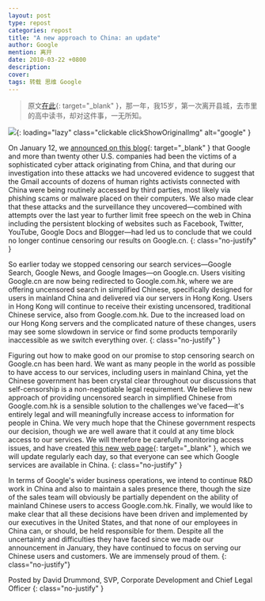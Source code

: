 ```yaml
---
layout: post
type: repost
categories: repost
title: "A new approach to China: an update"
author: Google
mention: 离开
date: 2010-03-22 +0800
description: 
cover: 
tags: 转载 思维 Google
---
```


> 原文[在此](https://googleblog.blogspot.com/2010/03/new-approach-to-china-update.html){: target="_blank" }，那一年，我15岁，第一次离开县城，去市里的高中读书，却对这件事，一无所知。

![](https://apqx.oss-cn-hangzhou.aliyuncs.com/blog/repost_20100322/google_quite_china.jpg){: loading="lazy" class="clickable clickShowOriginalImg" alt="google" }

On January 12, we [announced on this blog](http://googleblog.blogspot.com/2010/01/new-approach-to-china.html){: target="_blank" } that Google and more than twenty other U.S. companies had been the victims of a sophisticated cyber attack originating from China, and that during our investigation into these attacks we had uncovered evidence to suggest that the Gmail accounts of dozens of human rights activists connected with China were being routinely accessed by third parties, most likely via phishing scams or malware placed on their computers. We also made clear that these attacks and the surveillance they uncovered—combined with attempts over the last year to further limit free speech on the web in China including the persistent blocking of websites such as Facebook, Twitter, YouTube, Google Docs and Blogger—had led us to conclude that we could no longer continue censoring our results on Google.cn.
{: class="no-justify" }


So earlier today we stopped censoring our search services—Google Search, Google News, and Google Images—on Google.cn. Users visiting Google.cn are now being redirected to Google.com.hk, where we are offering uncensored search in simplified Chinese, specifically designed for users in mainland China and delivered via our servers in Hong Kong. Users in Hong Kong will continue to receive their existing uncensored, traditional Chinese service, also from Google.com.hk. Due to the increased load on our Hong Kong servers and the complicated nature of these changes, users may see some slowdown in service or find some products temporarily inaccessible as we switch everything over.
{: class="no-justify" }

Figuring out how to make good on our promise to stop censoring search on Google.cn has been hard. We want as many people in the world as possible to have access to our services, including users in mainland China, yet the Chinese government has been crystal clear throughout our discussions that self-censorship is a non-negotiable legal requirement. We believe this new approach of providing uncensored search in simplified Chinese from Google.com.hk is a sensible solution to the challenges we've faced—it's entirely legal and will meaningfully increase access to information for people in China. We very much hope that the Chinese government respects our decision, though we are well aware that it could at any time block access to our services. We will therefore be carefully monitoring access issues, and have created [this new web page](https://www.google.com/prc/report.html#hl=en){: target="_blank" }, which we will update regularly each day, so that everyone can see which Google services are available in China.
{: class="no-justify" }

In terms of Google's wider business operations, we intend to continue R&D work in China and also to maintain a sales presence there, though the size of the sales team will obviously be partially dependent on the ability of mainland Chinese users to access Google.com.hk. Finally, we would like to make clear that all these decisions have been driven and implemented by our executives in the United States, and that none of our employees in China can, or should, be held responsible for them. Despite all the uncertainty and difficulties they have faced since we made our announcement in January, they have continued to focus on serving our Chinese users and customers. We are immensely proud of them.
{: class="no-justify"}

Posted by David Drummond, SVP, Corporate Development and Chief Legal Officer
{: class="no-justify" }